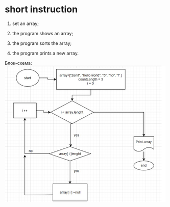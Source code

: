 # **short instruction**

1. set an array;

2. the program shows an array;

3. the program sorts the array;

4. the program prints a new array.

Блок-схема:
![Блок схема](dz.jpg.jpg)